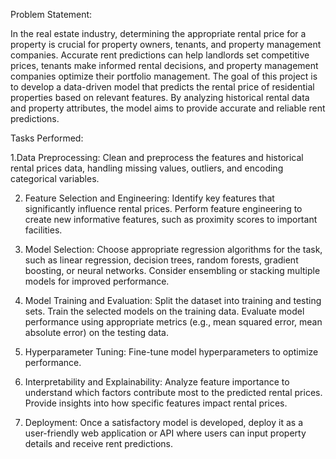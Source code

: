 Problem Statement:

In the real estate industry, determining the appropriate rental price for a property is crucial for
property owners, tenants, and property management companies. Accurate rent predictions can
help landlords set competitive prices, tenants make informed rental decisions, and property
management companies optimize their portfolio management.
The goal of this project is to develop a data-driven model that predicts the rental price of
residential properties based on relevant features. By analyzing historical rental data and
property attributes, the model aims to provide accurate and reliable rent predictions.

Tasks Performed:

1.Data Preprocessing:
Clean and preprocess the features and historical rental prices data, handling missing
values, outliers, and encoding categorical variables.

2. Feature Selection and Engineering:
Identify key features that significantly influence rental prices. Perform feature
engineering to create new informative features, such as proximity scores to important
facilities.

4. Model Selection:
Choose appropriate regression algorithms for the task, such as linear regression,
decision trees, random forests, gradient boosting, or neural networks. Consider
ensembling or stacking multiple models for improved performance.

5. Model Training and Evaluation:
Split the dataset into training and testing sets. Train the selected models on the training
data. Evaluate model performance using appropriate metrics (e.g., mean squared error,
mean absolute error) on the testing data.

7. Hyperparameter Tuning:
Fine-tune model hyperparameters to optimize performance.

9. Interpretability and Explainability:
Analyze feature importance to understand which factors contribute most to the predicted
rental prices. Provide insights into how specific features impact rental prices.

11. Deployment:
Once a satisfactory model is developed, deploy it as a user-friendly web application or
API where users can input property details and receive rent predictions.

